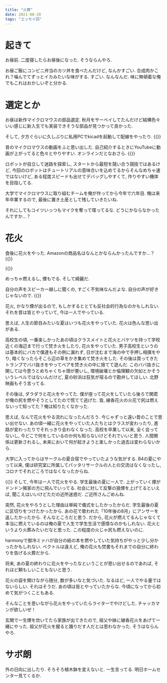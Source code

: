 ```yaml
---
title: "火葬"
date: 2021-08-28
tags: "エッセイ回"
---
```


# 起きて
お昼前. 二度寝したらお昼後になった. そうならんやろ.

お昼ご飯にコンビニ弁当のカツ丼を食べたんだけど, なんかすごい. 合成肉かこれ？噛んでてずっとイカみたいな味がする. すごい. なんなんだ. 味に無頓着な俺でもこれはおかしいぞと分かる.

# 選定とか
お昼は新作マイクロマウスの部品選定. 秋月をサーベイしてたんだけど結構色々いい感じに新入生でも実装できそうな部品が見つかって良かった.

そして, 夕方ぐらいに久しぶりに私用PCでkicadを起動して配線をやったり.
{{<tweet user="dango_bot" id="1431602760613445635">}}

昔のマイクロマウスの動画をふと思い出した. 自己紹介するときにYouTubeに動画が上がってると色々とやりやすい. オンラインだとなおさら.
{{<youtube ID2iXRJvxXU>}}

ロボットが自立して迷路を探索し, スタートから最短を競い合う競技ではあるけど, 今回のロボットはチュートリアルの意味合いを込めてるからそんなめちゃ速ではないけど, ある程度スピードも出せてデバッグしやすくて, 作りやすい機体を目指してる.

大学でマイクロマウスに取り組むチームを俺が作ってから今年で六年目. 俺は来年卒業するので, 最後に置き土産として残していきたいね.

それにしてもコイツいっつもマイクを奪って喋ってるな. どうにかならなかったんですか...？

# 花火
食後に花火をやった. Amazonの商品名はなんとかならんかったんですか...？
{{<amazon asin="‎B086JRG2RQ" title=" 『ベスト10』　手持ち花火セット の「たこおどり」「レーザー光線」「ピストル花火」が入っています ">}}

{{<tweet user="dango_bot" id="1431607227681366018">}}

めっちゃ燃えるし, 煙もでる. そして綺麗だ.

自分の声をスピーカー越しに聞くの, すごく不気味なんだよな. 自分の声が好きじゃないので.
{{<tweet user="dango_bot" id="1431609782675263488">}}

花火, かなり煙が出るので, もしかするととても反社会的行為なのかもしれない. それを昔は皆とやっていて, 今は一人でやっている.

思えば, 人生の節目みたいな夏はいつも花火をやっていた. 花火は色んな思い出がある.

高校生の頃, 一番楽しかったあの頃はクラスメイトと花火とバケツを持って学校近くの海辺まで行って焚き火をしたり, 花火をやっていた. 男子高校生というのは基本的にバカで僕達もその例に漏れず, 日が沈むまで海の中で手押し相撲をやり, 暗くなったらそこら辺の草をかき集めて焚き火をした. その後は買ってきたトランプでババ抜きをやってペアを焚き火の中に捨てて遊んだ. このババ抜きに関しては今思うとめちゃくちゃ頭が悪いし, 環境破壊とか倫理観の欠如とかそういうレベルではないんだけど, 夏の砂浜は狂気が宿るので勘弁してほしい. 北野映画もそう言ってる.

その後は, ダラダラと花火をやってた. 僕が座って花火をしていたら後ろで関君が俺の尻を燃やそうとしてたので慌てて逃げた. 皆, 線香花火の火花で尻は燃えないって知ってた？俺は知りたくなかった.

思えば, なんで花火をやる流れになったんだろう. 今じゃずっと遠い昔のことで思い出せない. あの頃一緒に花火をやっていた人たちとはクラスが変わったり, 進路が変わったりでそれっきり会わなくなった. 高校を卒業して以来, 全く会ってないし, 今どこで何をしているのか何も知らないけどそれでいいと思う. 人間関係は更新されるし, 未来において何が起きようと楽しかった過去は変わらないから.

大学に入ってからはサークルの夏合宿でやっていたような気がする. B4の夏にやって以来, 僕は研究室に所属してパッタリサークルの人との交流はなくなったし, コロナでそれどころではなくなったからね.

{{<tweet user="dango_bot" id="1431615078759997440">}}
そして, 今年は一人で花火をやる. 学生最後の夏に一人で. 上がっていく煙がドンドン隣家の方に飛んでいってる. 社会に対して反撃の狼煙を上げてるといえば, 聞こえはいいけどただの近所迷惑だ. ご近所さんごめんね.

突然, 花火をやろうとした理由は単純で儀式をしたかったからだ. 学生最後の夏に区切りをつけたかったから. あの花で歌われた「10年後の8月」にアンサーを返したかったから. そんなところだと思う.
だから, 花火が燃えてるんじゃなくて本当に燃えているのは俺の夏で人生で学生生活で感情なのかもしれない. 花火というより火葬みたいだなと思った. この程度の火じゃ尻も燃えないのに.

harmonyで御冷ミァハが自分の紙の本を燃やしていた気持ちがやっと少し分かったかもしれない. ベクトルは違えど, 俺の花火も焚書もそれまでの自分に終わりを告げる火葬だから.

将来, あの夏の終わりに花火をやったなということが思い出せるのであれば, それほど頼もしいこともないと思う.

花火の袋を開けながら随分, 数が多いなと気づいた. なるほど, 一人でやる量ではないらしい. それはそうだ. あの頃は皆とやっていたからな. 今頃になってから初めて気がつくこともある.

そんなことを思いながら花火をやっていたらライターでやけどした. チャッカマンが欲しいぜ！

玄関で一生煙を炊いてたら家族が出てきたので, 祖父や妹に線香花火をあげて一緒にやった. 祖父が花火を握ると踊りだす人だとは思わなかった. そうはならんやろ.


# サボ朗
外の日向に出したり. そろそろ植木鉢を変えないと. 一生言ってる. 明日ホームセンター見てくるか.